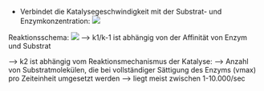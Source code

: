 - Verbindet die Katalysegeschwindigkeit mit der Substrat- und Enzymkonzentration:
![](Pasted%20image%2020240614103039.png)


Reaktionsschema:
![](Pasted%20image%2020240614103115.png)
--> k1/k-1 ist abhängig von der Affinität von Enzym und Substrat

--> k2 ist abhängig vom Reaktionsmechanismus der Katalyse:
--> Anzahl von Substratmolekülen, die bei vollständiger Sättigung des Enzyms (vmax) pro Zeiteinheit umgesetzt werden 
--> liegt meist zwischen 1-10.000/sec